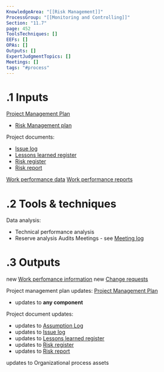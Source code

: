 ```yaml
---
KnowledgeArea: "[[Risk Management]]"
ProcessGroup: "[[Monitoring and Controlling]]"
Section: "11.7"
page: 452
ToolsTechniques: []
EEFs: []
OPAs: []
Outputs: []
ExpertJudgmentTopics: []
Meetings: []
tags: "#process"
---
```

# .1 Inputs

[Project Management Plan](Project%20Management%20Plan.md)
* [Risk Management plan](Risk%20Management%20plan.md)

Project documents:
* [Issue log](Issue%20log.md)
* [Lessons learned register](Lessons%20learned%20register.md)
* [Risk register](Risk%20register.md)
* [Risk report](Risk%20report.md)

[Work performance data](Work%20performance%20data.md)
[Work performance reports](Procurement%20documentation.md)

# .2 Tools & techniques
Data analysis:
* Technical performance analysis
* Reserve analysis
Audits
Meetings - see [Meeting log](Meeting%20log.md)

# .3 Outputs
new [Work perfomance information](Work%20perfomance%20information.md)
new [Change requests](Change%20requests.md)

Project management plan updates: [Project Management Plan](Project%20Management%20Plan.md)
* updates to **any component**

Project document updates:
* updates to [Assumption Log](Assumption%20Log.md)
* updates to [Issue log](Issue%20log.md)
* updates to [Lessons learned register](Lessons%20learned%20register.md)
* updates to [Risk register](Risk%20register.md)
* updates to [Risk report](Risk%20report.md)

updates to Organizational process assets

